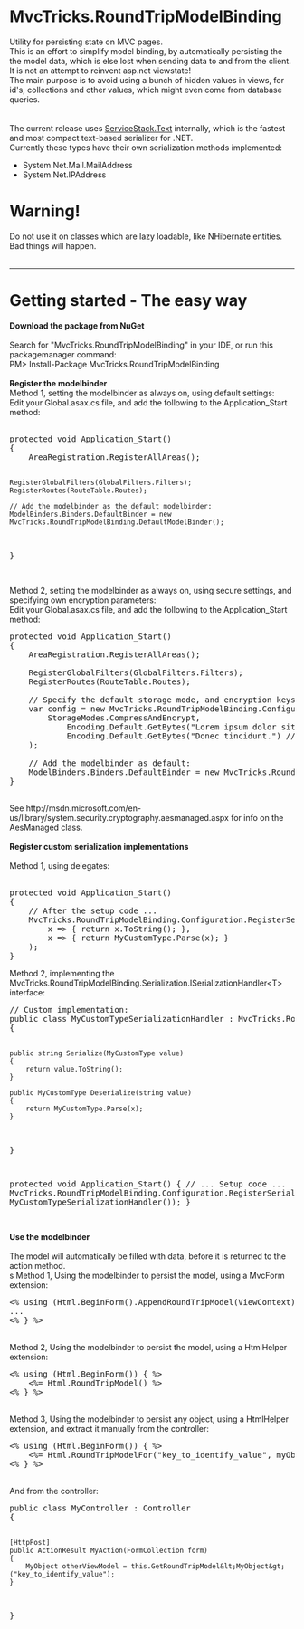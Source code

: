MvcTricks.RoundTripModelBinding
===============================

Utility for persisting state on MVC pages.<br />
This is an effort to simplify model binding, by automatically persisting the the model data, which is else lost when sending data to and from the client.<br />
It is not an attempt to reinvent asp.net viewstate!
<br />
The main purpose is to avoid using a bunch of hidden values in views, for id's, collections and other values, which might even come from database queries.<br />
<br />
<br />
The current release uses <a href="https://github.com/ServiceStack/ServiceStack.Text">ServiceStack.Text</a> internally, 
which is the fastest and most compact text-based serializer for .NET.<br />
Currently these types have their own serialization methods implemented:<br />
<ul>
    <li>System.Net.Mail.MailAddress</li>
    <li>System.Net.IPAddress</li>
</ul>
<h1>Warning!</h1>
Do not use it on classes which are lazy loadable, like NHibernate entities.<br />
Bad things will happen.<br />
<br />
<hr />
<h1>Getting started - The easy way</h1>
<b>Download the package from NuGet</b><br />
<br>
Search for "MvcTricks.RoundTripModelBinding" in your IDE, or run this packagemanager command:<br />
PM> Install-Package MvcTricks.RoundTripModelBinding<br>
<br />
<b>Register the modelbinder</b><br />
Method 1, setting the modelbinder as always on, using default settings:<br />
Edit your Global.asax.cs file, and add the following to the Application_Start method:<br />
<br />
<pre>
protected void Application_Start()
{
    AreaRegistration.RegisterAllAreas();

    RegisterGlobalFilters(GlobalFilters.Filters);
    RegisterRoutes(RouteTable.Routes);

    // Add the modelbinder as the default modelbinder:
    ModelBinders.Binders.DefaultBinder = new MvcTricks.RoundTripModelBinding.DefaultModelBinder();
}
</pre>
<br />
Method 2, setting the modelbinder as always on, using secure settings, and specifying own encryption parameters:<br />
Edit your Global.asax.cs file, and add the following to the Application_Start method:
<pre>
protected void Application_Start()
{
    AreaRegistration.RegisterAllAreas();

    RegisterGlobalFilters(GlobalFilters.Filters);
    RegisterRoutes(RouteTable.Routes);

    // Specify the default storage mode, and encryption keys
    var config = new MvcTricks.RoundTripModelBinding.Configuration(
        StorageModes.CompressAndEncrypt,
            Encoding.Default.GetBytes("Lorem ipsum dolor sit amet amet."), // 32 bytes Key
            Encoding.Default.GetBytes("Donec tincidunt.") // 16 bytes IV
    );

    // Add the modelbinder as default:
    ModelBinders.Binders.DefaultBinder = new MvcTricks.RoundTripModelBinding.DefaultModelBinder(config);
}
</pre>
<br />
See http://msdn.microsoft.com/en-us/library/system.security.cryptography.aesmanaged.aspx for info on the AesManaged class.<br />
<br />
<b>Register custom serialization implementations</b><br />
<br />
Method 1, using delegates:<br />
<br />
<pre>
protected void Application_Start()
{
    // After the setup code ...
	MvcTricks.RoundTripModelBinding.Configuration.RegisterSerializationHandlerFor<MyCustomType>(
		x => { return x.ToString(); }, 
        x => { return MyCustomType.Parse(x); }
	);
}
</pre>
Method 2, implementing the MvcTricks.RoundTripModelBinding.Serialization.ISerializationHandler&lt;T&gt; interface:
<pre>
// Custom implementation:
public class MyCustomTypeSerializationHandler : MvcTricks.RoundTripModelBinding.Serialization.ISerializationHandler&lt;MyCustomType&gt;
{
	
	public string Serialize(MyCustomType value)
	{
		return value.ToString();
	}

    public MyCustomType Deserialize(string value)
	{
		return MyCustomType.Parse(x);
	}

}

protected void Application_Start()
{
    // ... Setup code ...
	MvcTricks.RoundTripModelBinding.Configuration.RegisterSerializationHandlerFor<MyCustomType>(new MyCustomTypeSerializationHandler());
}
</pre>
<br />
<b>Use the modelbinder</b><br />
<br />
The model will automatically be filled with data, before it is returned to the action method.<br />s
Method 1, Using the modelbinder to persist the model, using a MvcForm extension:<br />
<pre>
&lt;% using (Html.BeginForm().AppendRoundTripModel(ViewContext)) { %&gt;
...
&lt;% } %&gt;
</pre>
<br />
Method 2, Using the modelbinder to persist the model, using a HtmlHelper extension:<br />
<pre>
&lt;% using (Html.BeginForm()) { %&gt;
    &lt;%= Html.RoundTripModel() %&gt;
&lt;% } %&gt;
</pre>
<br />
Method 3, Using the modelbinder to persist any object, using a HtmlHelper extension, and extract it manually from the controller:<br />
<pre>
&lt;% using (Html.BeginForm()) { %&gt;
    &lt;%= Html.RoundTripModelFor("key_to_identify_value", myObject) %&gt;
&lt;% } %&gt;
</pre>
<br />
And from the controller:<br />
<pre>
public class MyController : Controller
{
  
	[HttpPost]
	public ActionResult MyAction(FormCollection form)
	{
		MyObject otherViewModel = this.GetRoundTripModel&lt;MyObject&gt;("key_to_identify_value");
	}
	
}
</pre>
